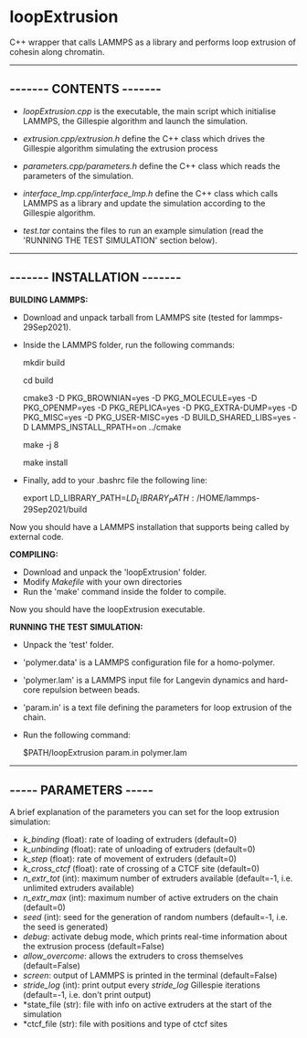 # loopExtrusion

C++ wrapper that calls LAMMPS as a library and performs loop extrusion of cohesin along chromatin.

------------------------
------- CONTENTS -------
------------------------

- *loopExtrusion.cpp* is the executable, the main script which initialise LAMMPS, the Gillespie algorithm and launch the simulation.

- *extrusion.cpp/extrusion.h* define the C++ class which drives the Gillespie algorithm simulating the extrusion process

- *parameters.cpp/parameters.h* define the C++ class which reads the parameters of the simulation.

- *interface_lmp.cpp/interface_lmp.h* define the C++ class which calls LAMMPS as a library and update the simulation according to the Gillespie algorithm.

- *test.tar* contains the files to run an example simulation (read the 'RUNNING THE TEST SIMULATION' section below). 


----------------------------
------- INSTALLATION -------
----------------------------

**BUILDING LAMMPS:**

- Download and unpack tarball from LAMMPS site (tested for lammps-29Sep2021).
- Inside the LAMMPS folder, run the following commands:

    mkdir build

    cd build

    cmake3 -D PKG_BROWNIAN=yes -D PKG_MOLECULE=yes -D PKG_OPENMP=yes -D PKG_REPLICA=yes -D PKG_EXTRA-DUMP=yes -D PKG_MISC=yes -D PKG_USER-MISC=yes -D BUILD_SHARED_LIBS=yes -D LAMMPS_INSTALL_RPATH=on ../cmake

    make -j 8

    make install

- Finally, add to your .bashrc file the following line: 

    export LD_LIBRARY_PATH=$LD_LIBRARY_PATH:/$HOME/lammps-29Sep2021/build

Now you should have a LAMMPS installation that supports being called by external code.

**COMPILING:**

- Download and unpack the 'loopExtrusion' folder.
- Modify *Makefile* with your own directories 
- Run the 'make' command inside the folder to compile.

Now you should have the loopExtrusion executable.

**RUNNING THE TEST SIMULATION:** 

- Unpack the 'test' folder.
- 'polymer.data' is a LAMMPS configuration file for a homo-polymer.
- 'polymer.lam' is a LAMMPS input file for Langevin dynamics and hard-core repulsion between beads.
- 'param.in' is a text file defining the parameters for loop extrusion of the chain.
- Run the following command: 
 
    $PATH/loopExtrusion param.in polymer.lam 
    
----------------------
----- PARAMETERS -----
----------------------

A brief explanation of the parameters you can set for the loop extrusion simulation:

- *k_binding* (float): rate of loading of extruders (default=0)
- *k_unbinding* (float): rate of unloading of extruders (default=0)
- *k_step* (float): rate of movement of extruders (default=0)
- *k_cross_ctcf* (float): rate of crossing of a CTCF site (default=0)
- *n_extr_tot* (int): maximum number of extruders available (default=-1, i.e. unlimited extruders available)
- *n_extr_max* (int): maximum number of active extruders on the chain (default=0)
- *seed* (int): seed for the generation of random numbers (default=-1, i.e. the seed is generated)
- *debug*: activate debug mode, which prints real-time information about the extrusion process (default=False)
- *allow_overcome*: allows the extruders to cross themselves (default=False)
- *screen*: output of LAMMPS is printed in the terminal (default=False)
- *stride_log* (int): print output every *stride_log* Gillespie iterations (default=-1, i.e. don't print output)
- *state_file (str): file with info on active extruders at the start of the simulation
- *ctcf_file (str): file with positions and type of ctcf sites
